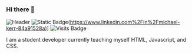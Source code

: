 ### Hi there 👋

<!--
**IvyMike98/IvyMike98** is a ✨ _special_ ✨ repository because its `README.md` (this file) appears on your GitHub profile.

Here are some ideas to get you started:

- 🔭 I’m currently working on ...
- 🌱 I’m currently learning ...
- 👯 I’m looking to collaborate on ...
- 🤔 I’m looking for help with ...
- 💬 Ask me about ...
- 📫 How to reach me: ...
- 😄 Pronouns: ...
- ⚡ Fun fact: ...
-->
![Header](./assets/github-header-image.png)
![Static Badge](https://img.shields.io/badge/Profile-blue?logo=LinkedIn&logoColor=%23fffff2)(https://www.linkedin.com%2Fin%2Fmichael-kerr-84a91528a)]
![Visits Badge](https://badges.pufler.dev/visits/IvyMike98/IvyMike98)

<p>I am a student developer currently teaching myself HTML, Javascript, and CSS.</p>